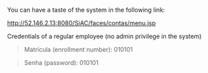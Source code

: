 You can have a taste of the system in the following link:

http://52.146.2.13:8080/SiAC/faces/contas/menu.jsp

Credentials of a regular employee (no admin privilege in the system)

> Matrícula (enrollment number): 010101

> Senha (password): 010101
